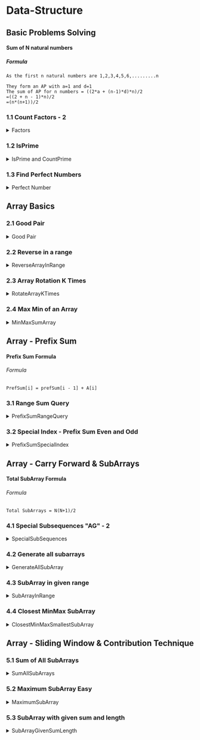 # Data-Structure
## Basic Problems Solving
#### Sum of N natural numbers
##### Formula
```
As the first n natural numbers are 1,2,3,4,5,6,.........n

They form an AP with a=1 and d=1
The sum of AP for n numbers = ((2*a + (n-1)*d)*n)/2
=((2 + n - 1)*n)/2
=(n*(n+1))/2
```
### 1.1 Count Factors - 2
<details>
<summary>Factors</summary>

#### Problem Description
```
Given an integer A, you need to find the count of it's factors.
Factor of a number is the number which divides it perfectly leaving no remainder.
Example : 1, 2, 3, 6 are factors of 6
```
#### Problem Constraints
- 1 <= A <= 10<sup>9</sup>
#### Input Format : `The first and only argument is an integer A.`
#### Output Format : `Return the count of factors of A.`
#### Examples : 
**Input 1:** `5`  &nbsp;&nbsp;&nbsp;&nbsp;&nbsp;  **Output 1:** `2`

**Input 2:** `10` &nbsp;&nbsp;&nbsp;&nbsp;&nbsp;  **Output 2:** `4`
#### Example Explanation
***Explanation 1:*** `Factors of 5 are 1 and 5.`

***Explanation 2:*** `Factors of 10 are 1, 2, 5, and 10.`
</details>

### 1.2 IsPrime
<details>
<summary>IsPrime and CountPrime</summary>

#### Problem Description
```
Given a number A. Return 1 if A is prime and return 0 if not. 

Note : 
The value of A can cross the range of Integer.
```
#### Problem Constraints
- 1 <= A <= 10<sup>9</sup>
#### Input Format : `The first and only argument is an integer A.`
#### Output Format : `Return 1 if A is prime else return 0..`
#### Examples :
**Input 1:** `A = 5`  &nbsp;&nbsp;&nbsp;&nbsp;&nbsp;  **Output 1:** `1`

**Input 2:** `A = 10` &nbsp;&nbsp;&nbsp;&nbsp;&nbsp;  **Output 2:** `0`
#### Example Explanation
***Explanation 1:*** `5 is a prime number.`

***Explanation 2:*** `10 is not a prime number.`
</details>

### 1.3 Find Perfect Numbers
<details>
<summary>Perfect Number</summary>

#### Problem Description
```
You are given an integer A. You have to tell whether it is a perfect number or not.
Perfect number is a positive integer which is equal to the sum of its proper positive divisors.
A <bold>proper divisor</bold> of a natural number is the divisor that is strictly less than the number.
```
#### Problem Constraints
- 1 <= A <= 10<sup>6</sup>
#### Input Format : `First and only argument contains a single positive integer A.`
#### Output Format : `Return 1 if A is a perfect number and 0 otherwise.`
#### Examples :
**Input 1:** `A = 4`  &nbsp;&nbsp;&nbsp;&nbsp;&nbsp;  **Output 1:** `0`

**Input 2:** `A = 6` &nbsp;&nbsp;&nbsp;&nbsp;&nbsp;  **Output 2:** `1`
#### Example Explanation
***Explanation 1:*** `For A = 4, the sum of its proper divisors = 1 + 2 = 3, is not equal to 4.`

***Explanation 2:*** `For A = 6, the sum of its proper divisors = 1 + 2 + 3 = 6, is equal to 6.`
</details>

## Array Basics
### 2.1 Good Pair
<details>
<summary>Good Pair</summary>

#### Problem Description
```
Given an array A and an integer B. A pair(i, j) in the array is a good pair if i != j and (A[i] + A[j] == B).
Check if any good pair exist or not.
```
#### Problem Constraints
- 1 <= A.size() <= 10<sup>4</sup>
- 1 <= A[i] <= 10<sup>9</sup>
- 1 <= B <= 10<sup>9</sup>
#### Input Format : 
```
First argument is an integer array A.
Second argument is an integer B.
```
#### Output Format : `Return 1 if good pair exist otherwise return 0.`
#### Examples :
**Input 1:** `A = [1,2,3,4] B = 7`  &nbsp;&nbsp;&nbsp;&nbsp;&nbsp;  **Output 1:** `1`

**Input 2:** `A = [1,2,4] B = 4` &nbsp;&nbsp;&nbsp;&nbsp;&nbsp;  **Output 2:** `0`

**Input 3:** `A = [1,2,2] B = 4` &nbsp;&nbsp;&nbsp;&nbsp;&nbsp;  **Output 3:** `1`
#### Example Explanation
***Explanation 1:*** `(i,j) = (3,4)`

***Explanation 2:*** `No pair has sum equal to 4.`

***Explanation 3:*** ` (i,j) = (2,3)`
</details>

### 2.2 Reverse in a range
<details>
<summary>ReverseArrayInRange</summary>

#### Problem Description
```
Given an array A of N integers and also given two integers B and C. 
Reverse the elements of the array A within the given inclusive range [B, C].
```
#### Problem Constraints
- 1 <= N <= 10<sup>5</sup>
- 1 <= A[i] <= 10<sup>9</sup>
- 0 <= B <= C <= N - 1
#### Input Format :
```
The first argument A is an array of integer.
The second and third arguments are integers B and C
```
#### Output Format : `Return the array A after reversing in the given range.`
#### Examples :
**Input 1:** `A = [1,2,3,4] B = 2 C = 3`  &nbsp;&nbsp;&nbsp;&nbsp;&nbsp;  **Output 1:** `[1, 2, 4, 3]`

**Input 2:** `A = [2, 5, 6] B = 0  C = 2` &nbsp;&nbsp;&nbsp;&nbsp;&nbsp;  **Output 2:** `[6, 5, 2]`

#### Example Explanation
***Explanation 1:*** `We reverse the subarray [3, 4].`

***Explanation 2:*** `We reverse the entire array [2, 5, 6].`
</details>

### 2.3 Array Rotation K Times
<details>
<summary>RotateArrayKTimes</summary>

#### Problem Description
```
Given an integer array A of size N and an integer B, you have to return the same array after rotating it B times towards the right.
```
#### Problem Constraints
- 1 <= N <= 10<sup>5</sup>
- 1 <= A[i] <= 10<sup>9</sup>
- 1 <= B <= 10<sup>9</sup>
#### Input Format :
```
The first argument given is the integer array A.
The second argument given is the integer B.
```
#### Output Format : `Return the array A after rotating it B times to the right.`
#### Examples :
**Input 1:** `A = [1, 2, 3, 4] B = 2`  &nbsp;&nbsp;&nbsp;&nbsp;&nbsp;  **Output 1:** `[3, 4, 1, 2]`

**Input 2:** `A = [2, 5, 6] B = 1` &nbsp;&nbsp;&nbsp;&nbsp;&nbsp;  **Output 2:** `[6, 5, 2]`

#### Example Explanation
***Explanation 1:*** `Rotate towards the right 2 times - [1, 2, 3, 4] => [4, 1, 2, 3] => [3, 4, 1, 2].`

***Explanation 2:*** `Rotate towards the right 1 time - [2, 5, 6] => [6, 2, 5].`
</details>

### 2.4 Max Min of an Array
<details>
<summary>MinMaxSumArray</summary>

#### Problem Description
```
Given an array A of size N. You need to find the sum of Maximum and Minimum element in the given array.
```
#### Problem Constraints
- 1 <= N <= 10<sup>5</sup>
- 10<sup>9</sup> <= A[i] <= 10<sup>9</sup>
#### Input Format : `First argument A is an integer array.`
#### Output Format : `Return the sum of maximum and minimum element of the array.`
#### Examples :
**Input 1:** `A = [-2, 1, -4, 5, 3] `  &nbsp;&nbsp;&nbsp;&nbsp;&nbsp;  **Output 1:** `1`

**Input 2:** `A = [1, 3, 4, 1]` &nbsp;&nbsp;&nbsp;&nbsp;&nbsp;  **Output 2:** `5`

#### Example Explanation
***Explanation 1:*** `Maximum Element is 5 and Minimum element is -4. (5 + (-4)) = 1. `

***Explanation 2:*** `Maximum Element is 4 and Minimum element is 1. (4 + 1) = 5.`
</details>

## Array - Prefix Sum
#### Prefix Sum Formula
###### Formula
```
PrefSum[i] = prefSum[i - 1] + A[i]
```
### 3.1 Range Sum Query
<details>
<summary>PrefixSumRangeQuery</summary>

#### Problem Description
```
You are given an integer array A of length N.
You are also given a 2D integer array B with dimensions M x 2, where each row denotes a [L, R] query.
For each query, you have to find the sum of all elements from L to R indices in A (0 - indexed).
More formally, find A[L] + A[L + 1] + A[L + 2] +... + A[R - 1] + A[R] for each query.
```
#### Problem Constraints
- 1 <= N, M <= 10<sup>5</sup> 
- 1 <= A[i] <= 10<sup>9</sup>
- 0 <= L <= R < N
#### Input Format : 
```
The first argument is the integer array A.
The second argument is the 2D integer array B.
```
#### Output Format : `Return an integer array of length M where ith element is the answer for ith query in B.`
#### Examples :
**Input 1:** `A = [1, 2, 3, 4, 5] B = [[0, 3], [1, 2]]`  &nbsp;&nbsp;&nbsp;&nbsp;&nbsp;  **Output 1:** `[10, 5]`

**Input 2:** `A = [2, 2, 2] B = [[0, 0], [1, 2]]` &nbsp;&nbsp;&nbsp;&nbsp;&nbsp;  **Output 2:** `[2, 4]`

#### Example Explanation
***Explanation 1:*** 
```
The sum of all elements of A[0 ... 3] = 1 + 2 + 3 + 4 = 10.
The sum of all elements of A[1 ... 2] = 2 + 3 = 5.
```

***Explanation 2:*** 
```
The sum of all elements of A[0 ... 0] = 2 = 2.
The sum of all elements of A[1 ... 2] = 2 + 2 = 4.
```
</details>

### 3.2 Special Index - Prefix Sum Even and Odd
<details>
<summary>PrefixSumSpecialIndex</summary>

#### Problem Description
```
You are given an integer array A of length N.
You are also given a 2D integer array B with dimensions M x 2, where each row denotes a [L, R] query.
For each query, you have to find the sum of all elements from L to R indices in A (0 - indexed).
More formally, find A[L] + A[L + 1] + A[L + 2] +... + A[R - 1] + A[R] for each query.
```
#### Problem Constraints
- 1 <= N, M <= 10<sup>5</sup>
- 1 <= A[i] <= 10<sup>9</sup>
- 0 <= L <= R < N
#### Input Format :
```
The first argument is the integer array A.
The second argument is the 2D integer array B.
```
#### Output Format : `Return an integer array of length M where ith element is the answer for ith query in B.`
#### Examples :
**Input 1:** `A = [1, 2, 3, 4, 5] B = [[0, 3], [1, 2]]`  &nbsp;&nbsp;&nbsp;&nbsp;&nbsp;  **Output 1:** `[10, 5]`

**Input 2:** `A = [2, 2, 2] B = [[0, 0], [1, 2]]` &nbsp;&nbsp;&nbsp;&nbsp;&nbsp;  **Output 2:** `[2, 4]`

#### Example Explanation
***Explanation 1:***
```
The sum of all elements of A[0 ... 3] = 1 + 2 + 3 + 4 = 10.
The sum of all elements of A[1 ... 2] = 2 + 3 = 5.
```

***Explanation 2:***
```
The sum of all elements of A[0 ... 0] = 2 = 2.
The sum of all elements of A[1 ... 2] = 2 + 2 = 4.
```
</details>

## Array - Carry Forward & SubArrays
#### Total SubArray Formula
###### Formula
```
Total SubArrays = N(N+1)/2
```
### 4.1 Special Subsequences "AG" - 2
<details>
<summary>SpecialSubSequences</summary>

#### Problem Description
```
You have given a string A having Uppercase English letters.
You have to find the number of pairs (i, j) such that A[i] = 'A', A[j] = 'G' and i < j.
```
#### Problem Constraints
- 1 <= length(A) <= 10<sup>5</sup>
#### Input Format : `First and only argument is a string A.`
#### Output Format : `Return an long integer denoting the answer.`
#### Examples :
**Input 1:** ` A = "ABCGAG"`  &nbsp;&nbsp;&nbsp;&nbsp;&nbsp;  **Output 1:** `3`

**Input 2:** `A = "GAB"` &nbsp;&nbsp;&nbsp;&nbsp;&nbsp;  **Output 2:** `0`

#### Example Explanation
***Explanation 1:*** ` Subsequence "AG" is 3 times in given string, the pairs are (0, 3), (0, 5) and (4, 5). `

***Explanation 2:*** ` There is no subsequence "AG" in the given string.`
</details>

### 4.2 Generate all subarrays
<details>
<summary>GenerateAllSubArray</summary>

#### Problem Description
```
You are given an array A of N integers.
Return a 2D array consisting of all the subarrays of the array
Note : The order of the subarrays in the resulting 2D array does not matter.
```
#### Problem Constraints
- 1 <= lA[i] <= 10<sup>5</sup>
- 1 <= N <= 100
#### Input Format : `First argument A is an array of integers.`
#### Output Format : `Return a 2D array of integers in any order.`
#### Examples :
**Input 1:** `A = [1, 2, 3]`  &nbsp;&nbsp;&nbsp;&nbsp;&nbsp;  **Output 1:** `[[1], [1, 2], [1, 2, 3], [2], [2, 3], [3]]`

**Input 2:** `A = [5, 2, 1, 4]` &nbsp;&nbsp;&nbsp;&nbsp;&nbsp;  **Output 2:** `[[1 ], [1 4 ], [2 ], [2 1 ], [2 1 4 ], [4 ], [5 ], [5 2 ], [5 2 1 ], [5 2 1 4 ] ]`

#### Example Explanation
***Explanation 1:*** `All the subarrays of the array are returned. There are a total of 6 subarrays.`

***Explanation 2:*** `All the subarrays of the array are returned. There are a total of 10 subarrays.`
</details>

### 4.3  SubArray in given range
<details>
<summary>SubArrayInRange</summary>

#### Problem Description
```
Given an array A of length N, return the subarray from B to C.
```
#### Problem Constraints
- 1 <= lA[i] <= 10<sup>5</sup>
- 1 <= A[i] <= 10<sup>9</sup>
- 0 <= B <= C < N
#### Input Format : 
```
The first argument A is an array of integers
The remaining argument B and C are integers.
```
#### Output Format : `Return a subarray.`
#### Examples :
**Input 1:** `A = [4, 3, 2, 6] B = 1  C = 3`  &nbsp;&nbsp;&nbsp;&nbsp;&nbsp;  **Output 1:** `[3, 2, 6]`

**Input 2:** `A = [4, 2, 2] B = 0  C = 1` &nbsp;&nbsp;&nbsp;&nbsp;&nbsp;  **Output 2:** `[4, 2]`

#### Example Explanation
***Explanation 1:*** `The subarray of A from 1 to 3 is [3, 2, 6].`

***Explanation 2:*** `The subarray of A from 0 to 1 is [4, 2].`
</details>

### 4.4  Closest MinMax SubArray
<details>
<summary>ClosestMinMaxSmallestSubArray</summary>

#### Problem Description
```
Given an array A, find the size of the smallest subarray such that it contains at least one occurrence of the maximum value of the array and at least one occurrence of the minimum value of the array.
```
#### Problem Constraints
- 1 <= |A| <= 2000 
#### Input Format : `First and only argument is vector A.`
#### Output Format : `Return the length of the smallest subarray which has at least one occurrence of minimum and maximum element of the array.`
#### Examples :
**Input 1:** `A = [1, 3, 2]`  &nbsp;&nbsp;&nbsp;&nbsp;&nbsp;  **Output 1:** `2`

**Input 2:** `A = [2, 6, 1, 6, 9]` &nbsp;&nbsp;&nbsp;&nbsp;&nbsp;  **Output 2:** `3`

#### Example Explanation
***Explanation 1:*** `Take the 1st and 2nd elements as they are the minimum and maximum elements respectievly.`

***Explanation 2:*** `Take the last 3 elements of the array.`
</details>


## Array - Sliding Window & Contribution Technique
### 5.1 Sum of All SubArrays
<details>
<summary>SumAllSubArrays</summary>

#### Problem Description
```
You are given an integer array A of length N.
You have to find the sum of all subarray sums of A.
More formally, a subarray is defined as a contiguous part of an array which we can obtain by deleting zero or more elements from either end of the array.
A subarray sum denotes the sum of all the elements of that subarray.
Note : Be careful of integer overflow issues while calculations. Use appropriate datatypes.
```
#### Problem Constraints
- 1 <= N <= 10<sup>5</sup>
- 1 <= Ai <= 10<sup>4</sup>
#### Input Format : `The first argument is the integer array A.`
#### Output Format : `Return a single integer denoting the sum of all subarray sums of the given array.`
#### Examples :
**Input 1:** `A = [1, 2, 3]`  &nbsp;&nbsp;&nbsp;&nbsp;&nbsp;  **Output 1:** `19`

**Input 2:** `A = [2, 1, 3]` &nbsp;&nbsp;&nbsp;&nbsp;&nbsp;  **Output 2:** `20`

#### Example Explanation
***Explanation 1:*** 
```
The different subarrays for the given array are: [1], [2], [3], [1, 2], [2, 3], [1, 2, 3].
Their sums are: 1 + 2 + 3 + 3 + 5 + 6 = 20
```

***Explanation 2:***
```
The different subarrays for the given array are: [2], [1], [3], [2, 1], [1, 3], [2, 1, 3].
Their sums are: 2 + 1 + 3 + 3 + 4 + 6 = 19
```
</details>

### 5.2 Maximum SubArray Easy
<details>
<summary>MaximumSubArray</summary>

#### Problem Description
```
You are given an integer array C of size A. Now you need to find a subarray (contiguous elements) so that the sum of contiguous elements is maximum.
But the sum must not exceed B.
```
#### Problem Constraints
- 1 <= A <= 10<sup>3</sup>
- 1 <= B <= 10<sup>9</sup>
- 1 <= C[i] <= 10<sup>6</sup>
#### Input Format : 
```
The first argument is the integer A.
The second argument is the integer B.
The third argument is the integer array C.
```
#### Output Format : `Return a single integer which denotes the maximum sum.`
#### Examples :
**Input 1:** `A = 5 B = 12 C = [2, 1, 3, 4, 5]`  &nbsp;&nbsp;&nbsp;&nbsp;&nbsp;  **Output 1:** `12`

**Input 2:** `A = 3 B = 1 C = [2, 2, 2]` &nbsp;&nbsp;&nbsp;&nbsp;&nbsp;  **Output 2:** `0`

#### Example Explanation
***Explanation 1:*** ```We can select {3,4,5} which sums up to 12 which is the maximum possible sum.```

***Explanation 2:***
```
All elements are greater than B, which means we cannot select any subarray.
Hence, the answer is 0.
```
</details>
    
### 5.3 SubArray with given sum and length
<details>
<summary>SubArrayGivenSumLength</summary>

#### Problem Description
```
Given an array A of length N. Also given are integers B and C.
Return 1 if there exists a subarray with length B having sum C and 0 otherwise
```
#### Problem Constraints
- 1 <= N <= 10<sup>5</sup>
- 1 <= A[i] <= 10<sup>4</sup>
- 1 <= B <= N
- 1 <= C <= 10<sup>9</sup>
#### Input Format :
```
First argument A is an array of integers.
The remaining arguments B and C are integers
```
#### Output Format : `Return 1 if such a subarray exist and 0 otherwise.`
#### Examples :
**Input 1:** `A = [4, 3, 2, 6, 1] B = 3 C = 11`  &nbsp;&nbsp;&nbsp;&nbsp;&nbsp;  **Output 1:** `1`

**Input 2:** `A = [4, 2, 2, 5, 1] B = 4 C = 6` &nbsp;&nbsp;&nbsp;&nbsp;&nbsp;  **Output 2:** `0`

#### Example Explanation
***Explanation 1:***  `The subarray [3, 2, 6] is of length 3 and sum 11.`

***Explanation 2:*** `There are no such subarray.`
</details>
